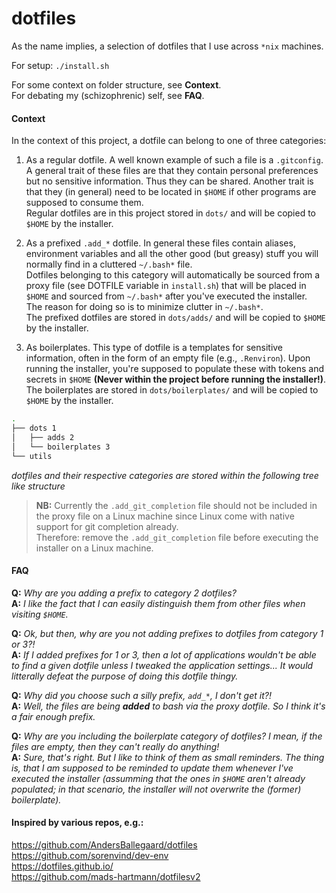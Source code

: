 # dotfiles

As the name implies, a selection of dotfiles that I use across `*nix` machines.

For setup: `./install.sh`

For some context on folder structure, see **Context**.  
For debating my (schizophrenic) self, see **FAQ**.

#### Context

In the context of this project, a dotfile can belong to one of three categories:

1. As a regular dotfile. A well known example of such a file is a `.gitconfig`. A general trait of these files are that they contain personal preferences but no sensitive information. Thus they can be shared. Another trait is that they (in general) need to be located in `$HOME` if other programs are supposed to consume them.  
   Regular dotfiles are in this project stored in `dots/` and will be copied to `$HOME` by the installer.

2. As a prefixed `.add_*` dotfile. In general these files contain aliases, environment variables and all the other good (but greasy) stuff you will normally find in a cluttered `~/.bash*` file.  
   Dotfiles belonging to this category will automatically be sourced from a proxy file (see DOTFILE variable in `install.sh`) that will be placed in `$HOME` and sourced from `~/.bash*` after you've executed the installer.  
   The reason for doing so is to minimize clutter in `~/.bash*`.  
   The prefixed dotfiles are stored in `dots/adds/` and will be copied to `$HOME` by the installer.

3. As boilerplates. This type of dotfile is a templates for sensitive information, often in the form of an empty file (e.g., `.Renviron`). Upon running the installer, you're supposed to populate these with tokens and secrets in `$HOME` **(Never within the project before running the installer!)**.  
   The boilerplates are stored in `dots/boilerplates/` and will be copied to `$HOME` by the installer.

```sh
.
├── dots 1
│   ├── adds 2
│   └── boilerplates 3
└── utils
```

_dotfiles and their respective categories are stored within the following tree like structure_


> __NB:__ Currently the `.add_git_completion` file should not be included in the proxy file on a Linux machine since Linux come with native support for git completion already.  
Therefore: remove the `.add_git_completion` file before executing the installer on a Linux machine.  


#### FAQ

**Q:** _Why are you adding a prefix to category 2 dotfiles?_  
**A:** _I like the fact that I can easily distinguish them from other files when visiting `$HOME`._

**Q:** _Ok, but then, why are you not adding prefixes to dotfiles from category 1 or 3?!_  
**A:** _If I added prefixes for 1 or 3, then a lot of applications wouldn't be able to find a given dotfile unless I tweaked the application settings... It would litterally defeat the purpose of doing this dotfile thingy._

**Q:** _Why did you choose such a silly prefix, `add_*`, I don't get it?!_  
**A:** _Well, the files are being **added** to bash via the proxy dotfile. So I think it's a fair enough prefix._

**Q:** _Why are you including the boilerplate category of dotfiles? I mean, if the files are empty, then they can't really do anything!_  
**A:** _Sure, that's right. But I like to think of them as small reminders. The thing is, that I am supposed to be reminded to update them whenever I've executed the installer (assumming that the ones in `$HOME` aren't already populated; in that scenario, the installer will not overwrite the (former) boilerplate)._

#### Inspired by various repos, e.g.:

https://github.com/AndersBallegaard/dotfiles  
https://github.com/sorenvind/dev-env  
https://dotfiles.github.io/  
https://github.com/mads-hartmann/dotfilesv2
